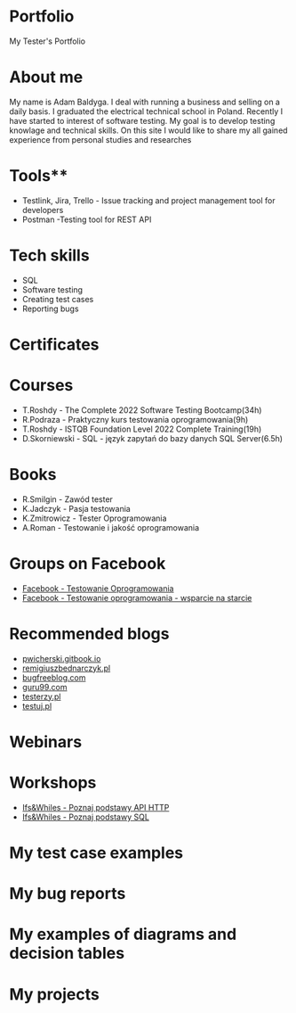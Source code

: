 # Portfolio
My Tester's Portfolio
# About me
My name is Adam Baldyga. I deal with running a business and selling on a daily basis. I graduated  the electrical technical school in Poland. Recently I have started to interest of software testing. My goal is to develop testing knowlage and technical skills. On this site I would like to share my all gained experience 
from personal studies and researches

# Tools**
 * Testlink, Jira, Trello - Issue tracking and project management tool for developers
 * Postman -Testing tool for REST API

# Tech skills
* SQL
* Software testing
* Creating test cases
* Reporting bugs

# Certificates
# Courses
 * T.Roshdy - The Complete 2022 Software Testing Bootcamp(34h)
 * R.Podraza - Praktyczny kurs testowania oprogramowania(9h)
 * T.Roshdy - ISTQB Foundation Level 2022 Complete Training(19h)
 * D.Skorniewski - SQL - język zapytań do bazy danych SQL Server(6.5h)
# Books
 * R.Smilgin - Zawód tester
 * K.Jadczyk - Pasja testowania
 * K.Zmitrowicz - Tester Oprogramowania
 * A.Roman - Testowanie i jakość oprogramowania 
# Groups on Facebook
 * [Facebook - Testowanie Oprogramowania](https://pl-pl.facebook.com/groups/TestowanieOprogramowania/)
 * [Facebook - Testowanie oprogramowania - wsparcie na starcie](https://www.facebook.com/groups/testeroprogramowania)
# Recommended blogs
 * [pwicherski.gitbook.io](https://pwicherski.gitbook.io/testowanie-oprogramowania/)
 * [remigiuszbednarczyk.pl](https://remigiuszbednarczyk.pl/)
 * [bugfreeblog.com](https://bugfreeblog.com/)
 * [guru99.com](https://www.guru99.com/)
 * [testerzy.pl](https://testerzy.pl/)
 * [testuj.pl](https://testuj.pl/blog/)

# Webinars
# Workshops
 * [Ifs&Whiles - Poznaj podstawy API HTTP](https://www.czyitjestdlamnie.pl/warsztaty-testowanie-api-http)
 * [Ifs&Whiles - Poznaj podstawy SQL](https://www.czyitjestdlamnie.pl/warsztaty-podstawy-sql)
# My test case examples
# My bug reports
# My examples of diagrams and decision tables
# My projects
